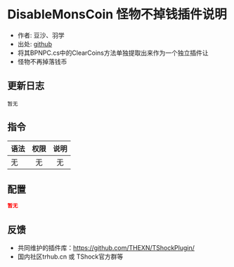 # DisableMonsCoin 怪物不掉钱插件说明

- 作者: 豆沙、羽学
- 出处: [github](https://gitee.com/Crafty/bean-points)
- 将其BPNPC.cs中的ClearCoins方法单独提取出来作为一个独立插件让
- 怪物不再掉落钱币

## 更新日志
```
暂无
```
## 指令

| 语法           |        权限         |   说明   |
| -------------- | :-----------------: | :------: |
| 无 | 无  | 无|

## 配置

```json
暂无
```
## 反馈
- 共同维护的插件库：https://github.com/THEXN/TShockPlugin/
- 国内社区trhub.cn 或 TShock官方群等
